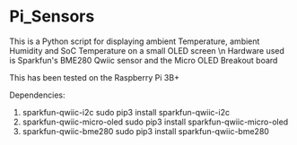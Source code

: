 # Pi_Sensors

This is a Python script for displaying ambient Temperature, ambient Humidity and SoC Temperature on a small OLED screen \n
Hardware used is Sparkfun's BME280 Qwiic sensor and the Micro OLED Breakout board

This has been tested on the Raspberry Pi 3B+

Dependencies:

1. sparkfun-qwiic-i2c
    sudo pip3 install sparkfun-qwiic-i2c
2. sparkfun-qwiic-micro-oled
    sudo pip3 install sparkfun-qwiic-micro-oled
3. sparkfun-qwiic-bme280
    sudo pip3 install sparkfun-qwiic-bme280
